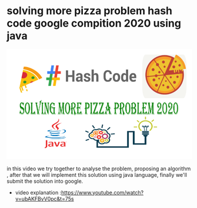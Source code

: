 # solving more pizza problem hash code google compition 2020 using java
![](rect2401.png)

in this video we try together to analyse the problem, proposing an algorithm , after that we will implement this solution using java language, finally we'll submit the solution into google.
- video explanation :https://www.youtube.com/watch?v=ubAKFBvV0pc&t=75s

